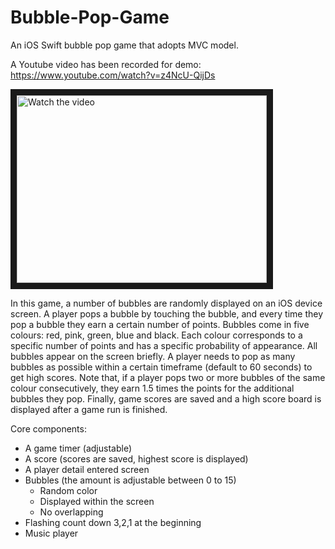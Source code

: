 # Bubble-Pop-Game
An iOS Swift bubble pop game that adopts MVC model.

A Youtube video has been recorded for demo: https://www.youtube.com/watch?v=z4NcU-QijDs <br />

<a href="https://www.youtube.com/watch?v=z4NcU-QijDs" target="_blank">
 <img src="https://img.youtube.com/vi/z4NcU-QijDs/default.jpg" alt="Watch the video" width="400" height="300" border="10" />
</a>

In this game, a number of bubbles are randomly displayed on an iOS device screen. A player pops a bubble by touching the bubble, and every time they pop a bubble they earn a certain number of points. Bubbles come in five colours: red, pink, green, blue and black. Each colour corresponds to a specific number of points and has a specific probability of appearance. All bubbles appear on the screen briefly. A player needs to pop as many bubbles as possible within a certain timeframe (default to 60 seconds) to get high scores. Note that, if a player pops two or more bubbles of the same colour consecutively, they earn 1.5 times the points for the additional bubbles they pop. Finally, game scores are saved and a high score board is displayed after a game run is finished. 

Core components:
- A game timer (adjustable)
- A score (scores are saved, highest score is displayed)
- A player detail entered screen
- Bubbles (the amount is adjustable between 0 to 15)
  - Random color
  - Displayed within the screen
  - No overlapping
- Flashing count down 3,2,1 at the beginning
- Music player
